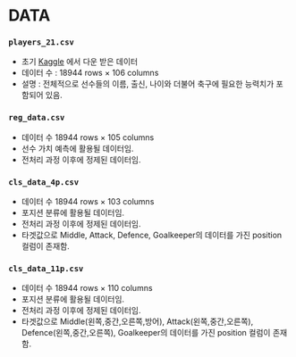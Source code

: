 # DATA
### `players_21.csv`
- 초기 [Kaggle](https://www.kaggle.com/stefanoleone992/fifa-21-complete-player-dataset) 에서 다운 받은 데이터 
- 데이터 수 : 18944 rows × 106 columns
- 설명 : 전체적으로 선수들의 이름, 출신, 나이와 더불어 축구에 필요한 능력치가 포함되어 있음.

### `reg_data.csv`
- 데이터 수 18944 rows × 105 columns
- 선수 가치 예측에 활용될 데이터임.
- 전처리 과정 이후에 정제된 데이터임.

### `cls_data_4p.csv`
- 데이터 수 18944 rows × 103 columns
- 포지션 분류에 활용될 데이터임.
- 전처리 과정 이후에 정제된 데이터임.
- 타겟값으로 Middle, Attack, Defence, Goalkeeper의 데이터를 가진 position 컬럼이 존재함.

### `cls_data_11p.csv`
- 데이터 수 18944 rows × 110 columns
- 포지션 분류에 활용될 데이터임.
- 전처리 과정 이후에 정제된 데이터임.
- 타겟값으로 Middle(왼쪽,중간,오른쪽,방어), Attack(왼쪽,중간,오른쪽), Defence(왼쪽,중간,오른쪽), Goalkeeper의 데이터를 가진  position 컬럼이 존재함.


